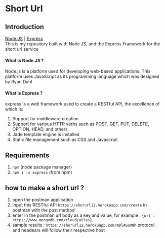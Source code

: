 # Short Url
## Introduction
[Node.JS](https://nodejs.org/en/) | [Express](https://expressjs.com/)<br/>
This is my repository built with Node JS, and the Express Framework for the short url service
#### What is Node.JS ?<br/>
Node.js is a platform used for developing web-based applications. This platform uses JavaScript as its programming language which was designed by Ryan Dahl
#### What is Express ?<br/>
express is a web framework used to create a RESTful API, the excellence of which is:<br/>
1. Support for middleware creation<br/>
2. Support for various HTTP verbs such as POST, GET, PUT, DELETE, OPTION, HEAD, and others<br/>
3. Jade template engine is installed<br/>
4. Static file management such as CSS and Javascript
## Requirements
1. `npm` (node package manager)<br/>
2. `npm i -s express` (from npm)
## how to make a short url ?
1. open the postman application<br/>
2. input this RESTful API `https://shorurl12.herokuapp.com/create` in postman with the post method<br/>
3. enter in the postman url body as a key and value, for example : `{url : https://www.mongodb.com/cloud/atlas}`<br/>
4. sample results : `https://shorurl12.herokuapp.com/mDlAG00Nh` protocol and headears will follow their respective host
